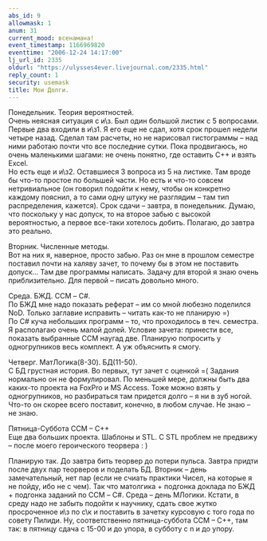 ```yaml
---
abs_id: 9
allowmask: 1
anum: 31
current_mood: всенамана!
event_timestamp: 1166969820
eventtime: "2006-12-24 14:17:00"
lj_url_id: 2335
oldurl: "https://ulysses4ever.livejournal.com/2335.html"
reply_count: 1
security: usemask
title: Мои Долги.
---
```


Понедельник. Теория вероятностей.  
Очень неясная ситуация с и\\з. Был один большой листик с 5 вопросами.
Первые два входили в и\\з1. Я его еще не сдал, хотя срок прошел недели
четыре назад. Сделал там расчеты, но не нарисовал гистограммы – над ними
работаю почти что все последние сутки. Пока продвигаюсь, но очень
маленькими шагами: не очень понятно, где оставить С++ и взять Excel.  
Но есть еще и и\\з2. Оставшиеся 3 вопроса из 5 на листике. Там вроде бы
что-то простое по большей части. Но есть и что-то совсем нетривиальное
(он говорил подойти к нему, чтобы он конкретно каждому пояснил, а то
сами одну штуку не разглядим – там тип распределения, кажется). Срок
сдачи – завтра, в понедельник. Думаю, что поскольку у нас допуск, то на
второе забью с высокой вероятностью, а первое все-таки хотелось добить.
Полагаю, до завтра это реально.

Вторник. Численные методы.  
Вот на них я, наверное, просто забью. Раз он мне в прошлом семестре
поставил почти на халяву зачет, то почему бы в этом не поставить допуск…
Там две программы написать. Задачу для второй я знаю очень
приблизительно. Для первой – писать довольно много.

Среда. БЖД. ССМ – C#.  
По БЖД мне надо показать реферат – им со мной любезно поделился NoD.
Только заглавие исправить – читать как-то не планирую =)  
По C# куча небольших программ – то, что проходилось в теч. семестра. Я
располагаю очень малой долей. Условие зачета: принести все, показать
выбранные ССМ наугад две. Планирую попросить у одногрупников весь
комплект. А уж объяснить я смогу.

Четверг. МатЛогика(8-30). БД(11-50).  
С БД грустная история. Во первых, тут зачет с оценкой =( Задания
нормально он не формулировал. По меньшей мере, должны быть два каких-то
проекта на FoxPro и MS Access. Тоже можно взять у одногрупников, но
разбираться там придется долго – я ни в зуб ногой. Что-то он скорее
всего поставит, конечно, в любом случае. Не знаю – не знаю.

Пятница-Суббота ССМ – С++  
Еще два больших проекта. Шаблоны и STL. С STL проблем не предвижу –
после моего героического теорвера : )

Планирую так. До завтра бить теорвер до потери пульса. Завтра придти
после двух пар теорверов и поделать БД. Вторник – день замечательный,
нет пар (если не счиать практики Чисел, на которые я не пойду, ибо не с
чем). Так что матолгика + подгонка доклада по БЖД + подгонка заданий по
ССМ – C#. Среда – день МЛогики. Кстати, в среду надо не забыть подойти к
научнику, сдать свое жутко просроченное и\\з по с\\к и поставить в
зачетку курсовую с того года по совету Пилиди. Ну, соответственно
пятница-суббота ССМ – С++, там так: в пятницу сдача с 15-00 и до упора,
в субботу с n и до упору.


